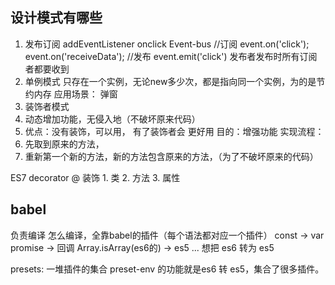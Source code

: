 ## 设计模式有哪些
1. 发布订阅
  addEventListener
  onclick
  Event-bus
    //订阅
    event.on('click');
    event.on('receiveData');
    //发布
    event.emit('click')
    发布者发布时所有订阅者都要收到
2. 单例模式
  只存在一个实例，无论new多少次，都是指向同一个实例，为的是节约内存
  应用场景： 弹窗
3. 装饰者模式
  1. 动态增加功能，无侵入地（不破坏原来代码）
  2. 优点：没有装饰，可以用， 有了装饰者会 更好用
  目的：增强功能
  实现流程：
  1. 先取到原来的方法，
  2. 重新第一个新的方法，新的方法包含原来的方法，（为了不破坏原来的代码）
  

  ES7
  decorator @
  装饰
    1. 类
    2. 方法
    3. 属性

## babel
负责编译
怎么编译，全靠babel的插件（每个语法都对应一个插件）
const -> var 
promise -> 回调
Array.isArray(es6的) -> es5 ...
想把 es6 转为 es5  

presets: 一堆插件的集合
preset-env 的功能就是es6 转 es5，集合了很多插件。




